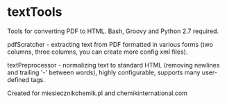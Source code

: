 textTools
=========

Tools for converting PDF to HTML. Bash, Groovy and Python 2.7 required.

pdfScratcher - extracting text from PDF formatted in various forms (two columns, three columns, you can create more config xml files).

textPreprocessor - normalizing text to standard HTML (removing newlines and trailing '-' between words), highly configurable, supports many user-defined tags.

Created for miesiecznikchemik.pl and chemikinternational.com
